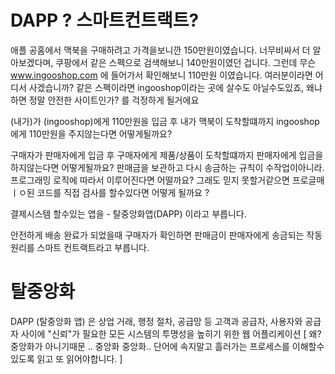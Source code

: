 # DAPP ? 스마트컨트랙트?

애플 공홈에서 맥북을 구매하려고 가격을보니깐 150만원이였습니다. 너무비싸서 더 알아보겠다며,
쿠팡에서 같은 스펙으로 검색해보니 140만원이였던 겁니다. 그런데 무슨 
www.ingooshop.com 에 들어가서 확인해보니 110만원 이였습니다. 여러분이라면 어디서 사겠습니까?
같은 스펙이라면 ingooshop이라는 곳에 살수도 아닐수도있죠, 왜냐하면 정말 안전한 사이트인가? 
를 걱정하게 될거에요

(내가)가 (ingooshop)에게 110만원을 입금 후 내가 맥북이 도착할떄까지 ingooshop에게 110만원을 주지않는다면 어떻게될까요?

구매자가 판매자에게 입금 후 구매자에게 제품/상품이 도착할떄까지 판매자에게 입금을 하지않는다면 어떻게될까요?
판매금을 보관하고 다시 송금하는 규칙이 수작업이아니라. 프로그래밍 로직에 따라서 이루어진다면 어떨까요?
그래도 믿지 못할거같으면 프로글매ㅣㅇ된 코드를 직접 검사를 할수있다면 어떻게 될까요 ? 


결제시스템 할수있는 앱을 - 탈중앙화앱(DAPP)
이라고 부릅니다.


안전하게 배송 완료가 되었을때 구매자가 확인하면 판매금이 판매자에게 송금되는 작동원리를 스마트 컨트랙트라고 부릅니다.



# 탈중앙화 

DAPP (탈중앙화 앱) 은 상업 거래, 행정 절차, 공급망 등 고객과 공급자,  사용자와 공급자 사이에 "신뢰"가 필요한 모든 시스템의 투명성을 높히기 위한 웹 어플리케이션
[ 왜? 중앙화가 아니기때문 .. 중앙화 중앙화.. 단어에 속지말고 흘러가는 프로세스를 이해할수있도록 읽고 또 읽어야합니다.  ]


